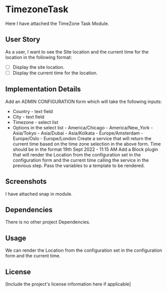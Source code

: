 # TimezoneTask

Here I have attached the TimeZone Task Module.

## User Story

As a user, I want to see the Site location and the current time for the location in the following format:

- [ ] Display the site location.
- [ ] Display the current time for the location.

## Implementation Details

Add an ADMIN CONFIGURATION form which will take the following inputs:
   - Country - text field
   - City - text field
   - Timezone - select list
   - Options in the select list
    - America/Chicago
    - America/New_York
    - Asia/Tokyo
    - Asia/Dubai
    - Asia/Kolkata
    - Europe/Amsterdam
    - Europe/Oslo
    - Europe/London
Create a service that will return the current time based on the time zone selection in the above form. Time should be in the format 19th Sept 2022 - 11:15 AM
Add a Block plugin that will render the Location from the configuration set in the configuration form and the current time calling the service in the previous step. 
Pass the variables to a template to be rendered.

## Screenshots

I have attached snap in module.

## Dependencies

There is no other project Dependencies.

## Usage

We can render the Location from the configuration set in the configuration form and the current time.

## License

[Include the project's license information here if applicable]